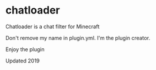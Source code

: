 # chatloader
Chatloader is a chat filter for Minecraft

Don't remove my name in plugin.yml. I'm the plugin creator.

Enjoy the plugin

Updated 2019
